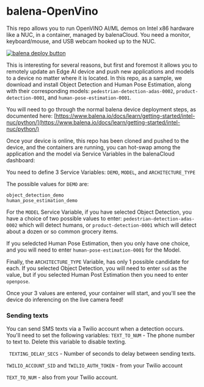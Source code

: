 # balena-OpenVino

This repo allows you to run OpenVINO AI/ML demos on Intel x86 hardware like a NUC, in a container, managed by balenaCloud.  You need a monitor, keyboard/mouse, and USB webcam hooked up to the NUC.

[![balena deploy button](https://www.balena.io/deploy.svg)](https://dashboard.balena-cloud.com/deploy?repoUrl=https://github.com/balena-io-examples/balena-OpenVino)

This is interesting for several reasons, but first and foremost it allows you to remotely update an Edge AI device and push new applications and models to a device no matter where it is located.  In this repo, as a sample, we download and install Object Detection and Human Pose Estimation, along with their corresponding models: `pedestrian-detection-adas-0002`, `product-detection-0001`, and `human-pose-estimation-0001`.

You will need to go through the normal balena device deployment steps, as documented here:  [https://www.balena.io/docs/learn/getting-started/intel-nuc/python/](https://www.balena.io/docs/learn/getting-started/intel-nuc/python/)

Once your device is online, this repo has been cloned and pushed to the device, and the containers are running, you can hot-swap among the application and the model via Service Variables in the balenaCloud dashboard:

You need to define 3 Service Variables:  `DEMO`, `MODEL`, and `ARCHITECTURE_TYPE`

The possible values for `DEMO` are: 
```
object_detection_demo
human_pose_estimation_demo
```

For the `MODEL` Service Variable, if you have selected Object Detection, you have a choice of two possible values to enter: `pedestrian-detection-adas-0002` which will detect humans, or `product-detection-0001` which will detect about a dozen or so common grocery items. 

If you seledcted Human Pose Estimation, then you only have one choice, and you will need to enter `human-pose-estimation-0001` for the Model.

Finally, the `ARCHITECTURE_TYPE` Variable, has only 1 possible candidate for each.  If you selected Object Detection, you will need to enter `ssd` as the value, but if you selected Human Post Estimation then you need to enter `openpose`.

Once your 3 values are entered, your container will start, and you'll see the device do inferencing on the live camera feed!

### Sending texts
You can send SMS texts via a Twilio account when a detection occurs. You'll need to set the following variables:
`TEXT_TO_NUM` - The phone number to text to. Delete this variable to disable texting.

` TEXTING_DELAY_SECS` - Number of seconds to delay between sending texts.

`TWILIO_ACCOUNT_SID` and `TWILIO_AUTH_TOKEN` - from your Twilio account

`TEXT_TO_NUM` - also from your Twilio account.
